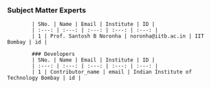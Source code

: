 ### Subject Matter Experts
            | SNo. | Name | Email | Institute | ID |
            | :---: | :---: | :---: | :---: | :---: |
            | 1 | Prof. Santosh B Noronha | noronha@iitb.ac.in | IIT Bombay | id |

            ### Developers
            | SNo. | Name | Email | Institute | ID |
            | :---: | :---: | :---: | :---: | :---: |
            | 1 | Contributor_name | email | Indian Institute of Technology Bombay | id |